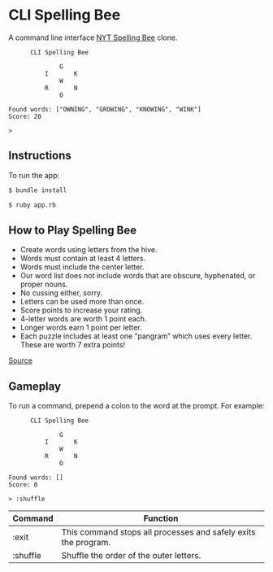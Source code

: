 # CLI Spelling Bee

A command line interface [NYT Spelling Bee](https://www.nytimes.com/puzzles/spelling-bee) clone.

```
      CLI Spelling Bee 

              G
          I       K
              W
          R       N
              O
    
Found words: ["OWNING", "GROWING", "KNOWING", "WINK"]
Score: 20

> 
```

## Instructions

To run the app:

```bash
$ bundle install
```

```bash
$ ruby app.rb
```

## How to Play Spelling Bee

- Create words using letters from the hive.
- Words must contain at least 4 letters.
- Words must include the center letter.
- Our word list does not include words that are obscure, hyphenated, or proper nouns.
- No cussing either, sorry.
- Letters can be used more than once.
- Score points to increase your rating.
- 4-letter words are worth 1 point each.
- Longer words earn 1 point per letter.
- Each puzzle includes at least one “pangram” which uses every letter. These are worth 7 extra points!

[Source](https://www.nytimes.com/puzzles/spelling-bee)

## Gameplay

To run a command, prepend a colon to the word at the prompt. For example: 

```
      CLI Spelling Bee 

              G
          I       K
              W
          R       N
              O
    
Found words: []
Score: 0

> :shuffle
```

| Command | Function         |
|---------|------------------|
| :exit   | This command stops all processes and safely exits the program. |
| :shuffle| Shuffle the order of the outer letters. |

